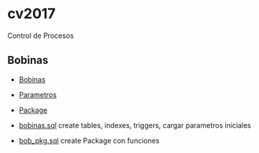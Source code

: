 # cv2017
Control de Procesos

## Bobinas
- [Bobinas](BasedeDatos/Bobinas.md)
- [Parametros](BasedeDatos/BobinasParametros.md)
- [Package](BasedeDatos/BobinasPackage.md)

- [bobinas.sql](BasedeDatos/bobinas.sql) create tables, indexes, triggers, cargar parametros iniciales
- [bob_pkg.sql](BasedeDatos/bob_pkg.sql) create Package con funciones

